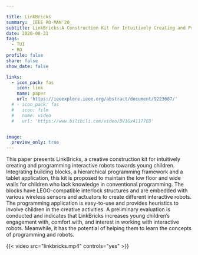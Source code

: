 ```yaml
---

title: LinkBricks
summary: _IEEE RO-MAN'20_
subtitle: LinkBricks:A Construction Kit for Intuitively Creating and Programming Interactive Robots -- _IEEE RO-MAN'20_
date: 2020-08-31
tags:
  - TUI
  - RO
profile: false
share: false
show_date: false

links:
  - icon_pack: fas
    icon: link
    name: paper
    url: 'https://ieeexplore.ieee.org/abstract/document/9223607/'
  # - icon_pack: fas
  #   icon: film
  #   name: video
  #   url: 'https://www.bilibili.com/video/BV1Gx41177ED'


image: 
  preview_only: true
---
```

This paper presents LinkBricks, a creative construction kit for intuitively creating and programming interactive robots towards young children. Integrating building blocks, a hierarchical programming framework and a tablet application, this kit is proposed to maintain the low floor and wide walls for children who lack knowledge in conventional programming. The blocks have LEGO-compatible interlock structures and are embedded with various wireless sensors and actuators to create different interactive robots. The programming application is easy-to-use and provides heuristics to involve children in the creative activities. A preliminary evaluation is conducted and indicates that LinkBricks increases young children’s engagement with, comfort with, and interest in working with interactive robots. Meanwhile, it has the potential of helping them to learn the concepts of programming and robots.

{{< video src="linkbricks.mp4" controls="yes" >}}